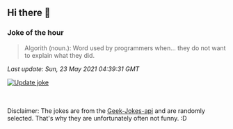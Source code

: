 ## Hi there 👋

### Joke of the hour
<!-- joke -->
>Algorith (noun.): Word used by programmers when... they do not want to explain what they did.
<!-- /joke -->

*Last update: Sun, 23 May 2021 04:39:31 GMT*

[![Update joke](https://github.com/nclskfm/nclskfm/actions/workflows/joke.yml/badge.svg)](https://github.com/nclskfm/nclskfm/actions/workflows/joke.yml)

<br><br>
Disclaimer: The jokes are from the [Geek-Jokes-api](https://github.com/sameerkumar18/geek-joke-api) and are randomly selected. That's why they are unfortunately often not funny. :D
